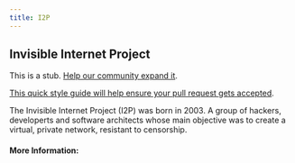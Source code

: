 ```yaml
---
title: I2P
---
```

## Invisible Internet Project

This is a stub. <a href='https://github.com/freecodecamp/guides/tree/master/src/pages/security/i2p/index.md' target='_blank' rel='nofollow'>Help our community expand it</a>.

<a href='https://github.com/freecodecamp/guides/blob/master/README.md' target='_blank' rel='nofollow'>This quick style guide will help ensure your pull request gets accepted</a>.

<!-- The article goes here, in GitHub-flavored Markdown. Feel free to add YouTube videos, images, and CodePen/JSBin embeds  -->
The Invisible Internet Project (I2P) was born in 2003. A group of hackers, developerts and software architects whose main objective was to create a virtual, private network, resistant to
censorship.

#### More Information:
<!-- Please add any articles you think might be helpful to read before writing the article -->


